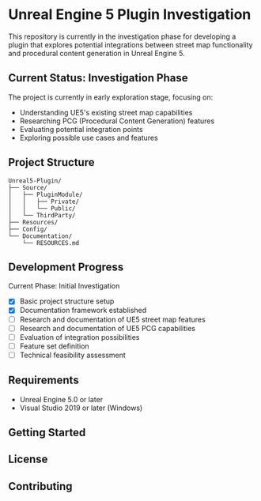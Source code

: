 # Unreal Engine 5 Plugin Investigation

This repository is currently in the investigation phase for developing a plugin that explores potential integrations between street map functionality and procedural content generation in Unreal Engine 5.

## Current Status: Investigation Phase

The project is currently in early exploration stage, focusing on:
- Understanding UE5's existing street map capabilities
- Researching PCG (Procedural Content Generation) features
- Evaluating potential integration points
- Exploring possible use cases and features

## Project Structure

```
Unreal5-Plugin/
├── Source/                   
│   ├── PluginModule/        
│   │   ├── Private/         
│   │   └── Public/          
│   └── ThirdParty/          
├── Resources/                
├── Config/                   
└── Documentation/           
    └── RESOURCES.md         
```

## Development Progress

Current Phase: Initial Investigation
- [x] Basic project structure setup
- [x] Documentation framework established
- [ ] Research and documentation of UE5 street map features
- [ ] Research and documentation of UE5 PCG capabilities
- [ ] Evaluation of integration possibilities
- [ ] Feature set definition
- [ ] Technical feasibility assessment

## Requirements

- Unreal Engine 5.0 or later
- Visual Studio 2019 or later (Windows)

## Getting Started

## License


## Contributing


